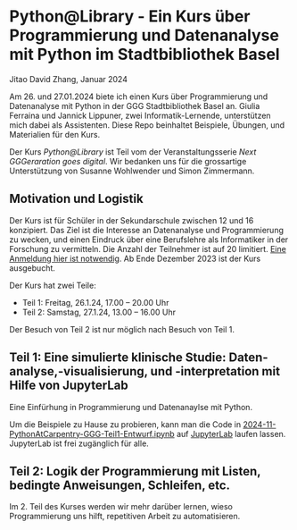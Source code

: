 Python@Library - Ein Kurs über Programmierung und Datenanalyse mit Python im Stadtbibliothek Basel
===
Jitao David Zhang, Januar 2024

Am 26. und 27.01.2024 biete ich einen Kurs über Programmierung und Datenanalyse mit Python in der GGG Stadtbibliothek Basel an. Giulia Ferraina und Jannick Lippuner, zwei Informatik-Lernende, unterstützen mich dabei als Assistenten. Diese Repo beinhaltet Beispiele, Übungen, und Materialien für den Kurs.

Der Kurs *Python@Library* ist Teil vom der Veranstaltungsserie *Next GGGeraration goes digital*. Wir bedanken uns für die grossartige Unterstützung von Susanne Wohlwender und Simon Zimmermann.

## Motivation und Logistik

Der Kurs ist für Schüler in der Sekundarschule zwischen 12 und 16 konzipiert. Das Ziel ist die Interesse an Datenanalyse und Programmierung zu wecken, und einen Eindruck über eine Berufslehre als Informatiker in der Forschung zu vermitteln. Die Anzahl der Teilnehmer ist auf 20 limitiert. [Eine Anmeldung hier ist notwendig](https://www.stadtbibliothekbasel.ch/de/python-library-_content---1--1007--2902.html). Ab Ende Dezember 2023 ist der Kurs ausgebucht.

Der Kurs hat zwei Teile:

* Teil 1: Freitag, 26.1.24, 17.00 – 20.00 Uhr
* Teil 2: Samstag, 27.1.24, 13.00 – 16.00 Uhr

Der Besuch von Teil 2 ist nur möglich nach Besuch von Teil 1.

## Teil 1: Eine simulierte klinische Studie: Daten-analyse,-visualisierung, und -interpretation mit Hilfe von JupyterLab

Eine Einfürhung in Programmierung und Datenanaylse mit Python.

Um die Beispiele zu Hause zu probieren, kann man die Code in [2024-11-PythonAtCarpentry-GGG-Teil1-Entwurf.ipynb](./2024-11-PythonAtCarpentry-GGG-Teil1-Entwurf.ipynb) auf [JupyterLab](https://jupyter.org/try-jupyter/lab/) laufen lassen. JupyterLab ist frei zugänglich für alle.

## Teil 2: Logik der Programmierung mit Listen, bedingte Anweisungen, Schleifen, etc.

Im 2. Teil des Kurses werden wir mehr darüber lernen, wieso Programmierung uns hilft, repetitiven Arbeit zu automatisieren.
